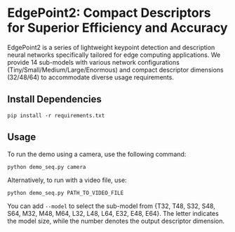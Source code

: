 # EdgePoint2: Compact Descriptors for Superior Efficiency and Accuracy

EdgePoint2 is a series of lightweight keypoint detection and description neural networks specifically tailored for edge computing applications. We provide 14 sub-models with various network configurations (Tiny/Small/Medium/Large/Enormous) and compact descriptor dimensions (32/48/64) to accommodate diverse usage requirements.

## Install Dependencies

```shell
pip install -r requirements.txt
```

## Usage

To run the demo using a camera, use the following command:

```shell
python demo_seq.py camera 
```

Alternatively, to run with a video file, use:

```shell
python demo_seq.py PATH_TO_VIDEO_FILE
```

You can add ```--model``` to select the sub-model from {T32, T48, S32, S48, S64, M32, M48, M64, L32, L48, L64, E32, E48, E64}. The letter indicates the model size, while the number denotes the output descriptor dimension.